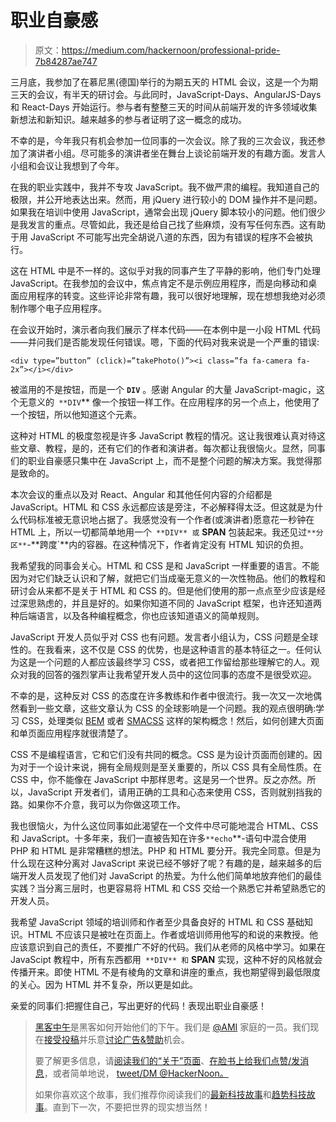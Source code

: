 # 职业自豪感

> 原文：<https://medium.com/hackernoon/professional-pride-7b84287ae747>

三月底，我参加了在慕尼黑(德国)举行的为期五天的 HTML 会议，这是一个为期三天的会议，有半天的研讨会。与此同时，JavaScript-Days、AngularJS-Days 和 React-Days 开始运行。参与者有整整三天的时间从前端开发的许多领域收集新想法和新知识。越来越多的参与者证明了这一概念的成功。

不幸的是，今年我只有机会参加一位同事的一次会议。除了我的三次会议，我还参加了演讲者小组。尽可能多的演讲者坐在舞台上谈论前端开发的有趣方面。发言人小组和会议让我想到了今年。

在我的职业实践中，我并不专攻 JavaScript。我不做严肃的编程。我知道自己的极限，并公开地表达出来。然而，用 jQuery 进行较小的 DOM 操作并不是问题。如果我在培训中使用 JavaScript，通常会出现 jQuery 脚本较小的问题。他们很少是我发言的重点。尽管如此，我还是给自己找了些麻烦，没有写任何东西。这有助于用 JavaScript 不可能写出完全胡说八道的东西，因为有错误的程序不会被执行。

这在 HTML 中是不一样的。这似乎对我的同事产生了平静的影响，他们专门处理 JavaScript。在我参加的会议中，焦点肯定不是示例应用程序，而是向移动和桌面应用程序的转变。这些评论非常有趣，我可以很好地理解，现在想想我绝对必须制作哪个电子应用程序。

在会议开始时，演示者向我们展示了样本代码——在本例中是一小段 HTML 代码——并问我们是否能发现任何错误。嗯，下面的代码对我来说是一个严重的错误:

```
<div type=”button” (click)=”takePhoto()”><i class=”fa fa-camera fa-2x”></i></div>
```

被滥用的不是按钮，而是一个 **`DIV`** 。感谢 Angular 的大量 JavaScript-magic，这个无意义的` **DIV`** 像一个按钮一样工作。在应用程序的另一个点上，他使用了一个按钮，所以他知道这个元素。

这种对 HTML 的极度忽视是许多 JavaScript 教程的情况。这让我很难认真对待这些文章、教程，是的，还有它们的作者和演讲者。每次都让我很恼火。显然，同事们的职业自豪感只集中在 JavaScript 上，而不是整个问题的解决方案。我觉得那是致命的。

本次会议的重点以及对 React、Angular 和其他任何内容的介绍都是 JavaScript。HTML 和 CSS 永远都应该是旁注，不必解释得太泛。但这就是为什么代码标准被无意识地占据了。我感觉没有一个作者(或演讲者)愿意花一秒钟在 HTML 上，所以一切都简单地用一个` **DIV** 或` **SPAN** 包装起来。我还见过`**分区**`-**跨度`**内的容器。在这种情况下，作者肯定没有 HTML 知识的负担。

我希望我的同事会关心。HTML 和 CSS 是和 JavaScript 一样重要的语言。不能因为对它们缺乏认识和了解，就把它们当成毫无意义的一次性物品。他们的教程和研讨会从来都不是关于 HTML 和 CSS 的。但是他们使用的那一点点至少应该是经过深思熟虑的，并且是好的。如果你知道不同的 JavaScript 框架，也许还知道两种后端语言，以及各种编程概念，你也应该知道语义的简单规则。

JavaScript 开发人员似乎对 CSS 也有问题。发言者小组认为，CSS 问题是全球性的。在我看来，这不仅是 CSS 的优势，也是这种语言的基本特征之一。任何认为这是一个问题的人都应该最终学习 CSS，或者把工作留给那些理解它的人。观众对我的回答的强烈掌声让我希望开发人员中的这位同事的态度不是很受欢迎。

不幸的是，这种反对 CSS 的态度在许多教练和作者中很流行。我一次又一次地偶然看到一些文章，这些文章认为 CSS 的全球影响是一个问题。我的观点很明确:学习 CSS，处理类似 [BEM](https://css-tricks.com/bem-101/) 或者 [SMACSS](https://smacss.com/) 这样的架构概念！然后，如何创建大页面和单页面应用程序就很清楚了。

CSS 不是编程语言，它和它们没有共同的概念。CSS 是为设计页面而创建的。因为对于一个设计来说，拥有全局规则是至关重要的，所以 CSS 具有全局性质。在 CSS 中，你不能像在 JavaScript 中那样思考。这是另一个世界。反之亦然。所以，JavaScript 开发者们，请用正确的工具和心态来使用 CSS，否则就别挡我的路。如果你不介意，我可以为你做这项工作。

我也很恼火，为什么这位同事如此渴望在一个文件中尽可能地混合 HTML、CSS 和 JavaScript。十多年来，我们一直被告知在许多`**echo`**-语句中混合使用 PHP 和 HTML 是非常糟糕的想法。PHP 和 HTML 要分开。我完全同意。但是为什么现在这种分离对 JavaScript 来说已经不够好了呢？有趣的是，越来越多的后端开发人员发现了他们对 JavaScript 的热爱。为什么他们简单地放弃他们的最佳实践？当分离三层时，也更容易将 HTML 和 CSS 交给一个熟悉它并希望熟悉它的开发人员。

我希望 JavaScript 领域的培训师和作者至少具备良好的 HTML 和 CSS 基础知识。HTML 不应该只是被吐在页面上。作者或培训师用他写的和说的来教授。他应该意识到自己的责任，不要推广不好的代码。我们从老师的风格中学习。如果在 JavaScipt 教程中，所有东西都用` **DIV** 和` **SPAN** 实现，这种不好的风格就会传播开来。即使 HTML 不是有棱角的文章和讲座的重点，我也期望得到最低限度的关心。因为 HTML 并不复杂，所以更是如此。

亲爱的同事们:把握住自己，写出更好的代码！表现出职业自豪感！

> [黑客中午](http://bit.ly/Hackernoon)是黑客如何开始他们的下午。我们是 [@AMI](http://bit.ly/atAMIatAMI) 家庭的一员。我们现在[接受投稿](http://bit.ly/hackernoonsubmission)并乐意[讨论广告&赞助](mailto:partners@amipublications.com)机会。
> 
> 要了解更多信息，请[阅读我们的“关于”页面](https://goo.gl/4ofytp)、[在脸书上给我们点赞/发消息](http://bit.ly/HackernoonFB)，或者简单地说， [tweet/DM @HackerNoon。](https://goo.gl/k7XYbx)
> 
> 如果你喜欢这个故事，我们推荐你阅读我们的[最新科技故事](http://bit.ly/hackernoonlatestt)和[趋势科技故事](https://hackernoon.com/trending)。直到下一次，不要把世界的现实想当然！